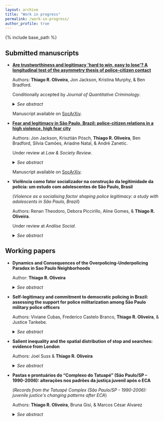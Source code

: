 ```yaml
---
layout: archive
title: "Work in progress"
permalink: /work-in-progress/
author_profile: true
---
```


{% include base_path %}

## Submitted manuscripts

- **[Are trustworthiness and legitimacy 'hard to win, easy to lose'? A longitudinal test of the asymmetry thesis of police-citizen contact](https://osf.io/preprints/socarxiv/adhbm/)**

  Authors: **Thiago R. Oliveira**, Jon Jackson, Kristina Murphy, & Ben Bradford.
  
  Conditionally accepted by <i>Journal of Quantitative Criminology</i>.
  
  <details>
  <summary><i>See abstract</i></summary>
  
  <b>Objectives</b>: Test the asymmetry thesis of police-citizen contact that police trustworthiness and legitimacy are affected more by negative than by positive experiences of interactions with legal agents by analyzing changes in attitudes towards the police after an encounter with the police. Test whether prior attitudes moderate the impact of contact on changes in attitudes towards the police.<br>
  
  <b>Methods</b>: A two-wave panel survey of a nationally representative sample of Australian adults measured people’s beliefs about police trustworthiness (procedural fairness and effectiveness), their duty to obey the police, their contact with the police between the two waves, and their evaluation of those encounters in terms of process and outcome. Analysis is carried out using autoregressive structural equation modeling and latent moderated structural models.<br>
  
  <b>Results</b>: The association between both process and outcome evaluation of police-citizen encounters and changes in attitudes towards the police is asymmetrical for trust in police effectiveness, symmetrical for trust in procedural fairness, and asymmetrical (in the opposite direction expected) for duty to obey the police. Little evidence of heterogeneity in the association between encounters and trust in procedural fairness and duty to obey, but prior levels of perceived effectiveness moderate the association between outcome evaluation and changes in trust in police effectiveness.<br>
  
  <b>Conclusions</b>: The association between police-citizen encounters and attitudes towards the police may not be as asymmetrical as previously thought, particularly for changes in trust in procedural fairness and legitimacy. Policy implications include considering public-police interactions as ‘teachable moments’ and potential sources for enhancing police trustworthiness and legitimacy.


  </details>
  
  Manuscript available on [SocArXiv](https://osf.io/preprints/socarxiv/adhbm/).
  
 
- **[Fear and legitimacy in São Paulo, Brazil: police-citizen relations in a high violence, high fear city](https://osf.io/preprints/socarxiv/3awrz/)**

  Authors: Jon Jackson, Krisztián Pósch, **Thiago R. Oliveira**, Ben Bradford, Silvia Camões, Ariadne Natal, & André Zanetic.
  
  Under review at <i>Law & Society Review</i>.
  
  <details>
  <summary><i>See abstract</i></summary>

  <b>Abstract</b>: In this paper we examine consensual and coercive police-citizen relations in São Paulo, Brazil. According to procedural justice theory, legitimacy operates as part of a virtuous circle, whereby normatively appropriate police behavior encourages public self-regulation and pro-active cooperation, which then reduces the need for coercive forms of social control. Tests of the theory in the US, UK, Australia and elsewhere typically pit normative versus instrumental accounts of crime-control policy against one another. But can consensual and coercive police-citizen power relations be so easily disentangled in a city in which many people fear crime, where some people fear police but tolerate extreme police violence, and where the image of the police as “just another (violent) gang” seems still to have significant cultural currency? Our analysis of the composition, predictors and potential consequences of police legitimacy highlights points of similarity and difference in police-citizen relations in this high violence, high fear city of the Global South.

  </details>
  
  Manuscript available on [SocArXiv](https://osf.io/preprints/socarxiv/3awrz/).


- **Violência como fator socializador na construção da legitimidade da polícia: um estudo com adolescentes de São Paulo, Brasil**

  (*Violence as a socialising factor shaping police legitimacy: a study with adolescents in São Paulo, Brazil*)

  Authors: Renan Theodoro, Debora Piccirillo, Aline Gomes, & **Thiago R. Oliveira**.
 
  Under review at <i>Análise Social</i>.

  <details>
  <summary><i>See abstract</i></summary>

  <b>Abstract</b>. This paper investigates how adolescents are socialised to accept or reject police violence and abuse of power, and how these dispositions influence police legitimacy. Data came from a survey with 724 participants born in 2005, residents of the city of São Paulo, Brazil. Direct and indirect effects of experiences of violence and police contact over adolescents evaluations of police were estimated using structural equation modelling. Results indicate that aggressive and illegal policing, as well as exposure to violence in the neighborhood erode confidence in policing.

  </details>

## Working papers

- **Dynamics and Consequences of the Overpolicing-Underpolicing Paradox in Sao Paulo Neighborhoods**

  Author: **Thiago R. Oliveira**
  
  <details>
  <summary><i>See abstract</i></summary>

  <b>Abstract</b>: People judge the legitimacy of legal institutions in relation to their judgements about the legitimacy of the law. Cynicism toward legal institutions refers to the gap between the two, when people expect the law to be enforced but do not believe the police have the right to enforce it. In this study, I analyze this novel conception of cynicism toward legal institutions in the city of São Paulo, Brazil, a high-crime context where violent interactions with armed military police officers are common in some neighborhoods but nonexistent in others. Drawing on three waves of data from a representative survey of adult residents of eight neighborhoods, I study the correlates, a potential cause, and the consequences of having cynic views about the police. Mixed-effects models assess the association with common correlates of legal attitudes such as neighborhood structural conditions and police trustworthiness, traditional and weighted two-way fixed effects models assess the impact of being stopped by the police at gun point, and a cross-lagged panel model assesses the reciprocal relationship between cynicism and attitudes towards the acceptability of use of violence. Results indicate that common correlates of legal attitudes are also associated with cynicism, that overpolicing feeds cynicism toward legal institutions, and that when the gap between views on the content and the agents of the law widens, conditions are created for the public to turn to alternative strategies of law enforcement. This study provides further evidence on the costs of aggressive policing, with implications to people's recognition of the ruling power of the law and the legal institutions.
  
    </details>

- **Self-legitimacy and commitment to democratic policing in Brazil: assessing the support for police militarization among São Paulo military police officers**

  Authors: Viviane Cubas, Frederico Castelo Branco, **Thiago R. Oliveira**, & Justice Tankebe.
  
  <details>
  <summary><i>See abstract</i></summary>

  <b>Abstract</b>: To what extent do police officers who are confident of their own authority support (or oppose) police militarization? Previous work has established possible links between police officers’ self-legitimacy and their commitment to democratic policing, which is based on principles of citizen participation, equity and responsiveness. Understood as the process through which policing activities take more and more characteristics of the military culture and behavior, police militarization premises on the idea that police officers should be trained as if they were going to war. Based on this nearly diametrical distinction and given the positive association found between self-legitimacy and commitment to democratic policing, we ask whether self-legitimacy is negatively associated with support for police militarization. Using data from a survey of officers from the São Paulo Military Police in 2016, we assess the extent to which measures of self-legitimacy are correlated with such support controlling for agents’ identification with military values – we also assess the extent to which self-legitimacy mediates the effects or other variables on support for police militarization, such as perceived public support and perceived distributive justice within the organization. Results of structural equation models indicate that while identification with military values mediate some statistical effects of perception of work environment on support for police militarization, self-belief in authority vested in them does not.

  </details>
  
- **Salient inequality and the spatial distribution of stop and searches: evidence from London**
  
  Authors: Joel Suss & **Thiago R. Oliveira**
  
  <details>
  <summary><i>See abstract</i></summary>
  
  <b>Abstract</b>: We study the relationship between salient, spatially-granular economic inequality and police stop and search behaviour in London. Our measure of local inequality is novel, based on real and estimated housing values. Combining this measure with granular stop and search data, we find LSOA-level inequality is strongly associated with the number of police stops, controlling for neighbourhood crime deprivation and other important contextual variables. We argue that, since police stops are discretionary, the effect of inequality is likely operating through a heightened sense of potential threat that is bred by the salience of inequality itself. Moreover, we find the interaction between local average wealth and inequality to be significant, suggesting that the effect of inequality on police stops depends on the level of average wealth: the wealthier an area is, the stronger the effect of inequality on police stops and searches. We perform a number of robustness checks, including in other metropolitan areas (Birmingham, Manchester and Liverpool), and find the results to hold. 
  
  </details>
  
- **Pastas e prontuários do “Complexo do Tatuapé” (São Paulo/SP – 1990-2006): alterações nos padrões da justiça juvenil após o ECA**

  (*Records from the Tatuapé Complex (São Paulo/SP - 1990-2006): juvenile justice's changing patterns after ECA*)
  
  Authors: **Thiago R. Oliveira**, Bruna Gisi, & Marcos César Alvarez
  
  <details>
  <summary><i>See abstract</i></summary>
  
  <b>Abstract</b>:
  
  </details>
